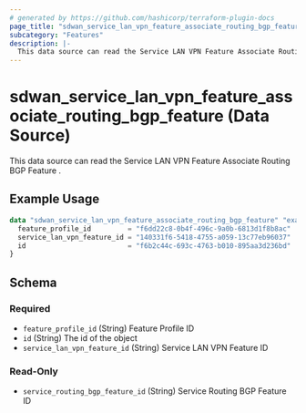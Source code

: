 ```yaml
---
# generated by https://github.com/hashicorp/terraform-plugin-docs
page_title: "sdwan_service_lan_vpn_feature_associate_routing_bgp_feature Data Source - terraform-provider-sdwan"
subcategory: "Features"
description: |-
  This data source can read the Service LAN VPN Feature Associate Routing BGP Feature .
---
```


# sdwan_service_lan_vpn_feature_associate_routing_bgp_feature (Data Source)

This data source can read the Service LAN VPN Feature Associate Routing BGP Feature .

## Example Usage

```terraform
data "sdwan_service_lan_vpn_feature_associate_routing_bgp_feature" "example" {
  feature_profile_id         = "f6dd22c8-0b4f-496c-9a0b-6813d1f8b8ac"
  service_lan_vpn_feature_id = "140331f6-5418-4755-a059-13c77eb96037"
  id                         = "f6b2c44c-693c-4763-b010-895aa3d236bd"
}
```

<!-- schema generated by tfplugindocs -->
## Schema

### Required

- `feature_profile_id` (String) Feature Profile ID
- `id` (String) The id of the object
- `service_lan_vpn_feature_id` (String) Service LAN VPN Feature ID

### Read-Only

- `service_routing_bgp_feature_id` (String) Service Routing BGP Feature ID
